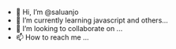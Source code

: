 - 👋 Hi, I’m @saluanjo
- 🌱 I’m currently learning javascript and others...
- 💞️ I’m looking to collaborate on ...
- 📫 How to reach me ...

<!---
saluanjo/saluanjo is a ✨ special ✨ repository because its `README.md` (this file) appears on your GitHub profile.
You can click the Preview link to take a look at your changes.
--->
